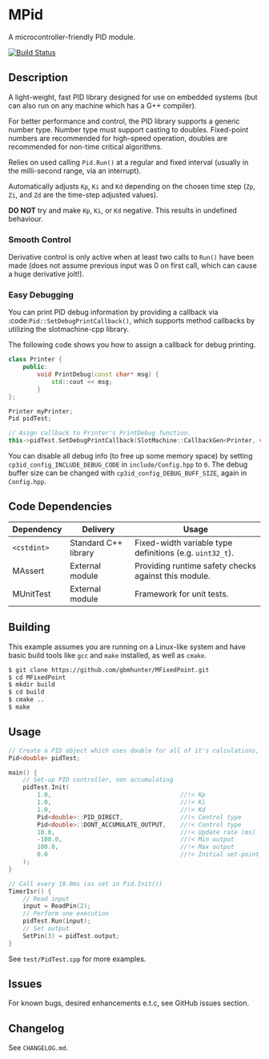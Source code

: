 # MPid

A microcontroller-friendly PID module.	

[![Build Status](https://travis-ci.org/gbmhunter/MPid.png?branch=master)](https://travis-ci.org/gbmhunter/MPid)

## Description

A light-weight, fast PID library designed for use on embedded systems (but can also run on any machine which has a G++ compiler).

For better performance and control, the PID library supports a generic number type. Number type must support casting to doubles. Fixed-point numbers are recommended for high-speed operation, doubles are recommended for non-time critical algorithms.

Relies on used calling `Pid.Run()` at a regular and fixed interval (usually in the milli-second range, via an interrupt).

Automatically adjusts `Kp`, `Ki` and `Kd` depending on the chosen time step (`Zp`, `Zi`, and `Zd` are the time-step adjusted values).

**DO NOT** try and make `Kp`, `Ki`, or `Kd` negative. This results in undefined behaviour.

### Smooth Control

Derivative control is only active when at least two calls to `Run()` have been made (does not assume previous input was 0 on first call, which can cause a huge derivative jolt!).

### Easy Debugging

You can print PID debug information by providing a callback via :code:`Pid::SetDebugPrintCallback()`, which supports method callbacks by utilizing the slotmachine-cpp library. 

The following code shows you how to assign a callback for debug printing.

```c++
class Printer {
	public:
		void PrintDebug(const char* msg) {
			std::cout << msg;
		}
};

Printer myPrinter;
Pid pidTest;

// Asign callback to Printer's PrintDebug function.
this->pidTest.SetDebugPrintCallback(SlotMachine::CallbackGen<Printer, void, const char*>(&myPrinter, &Printer::PrintDebug));
```

You can disable all debug info (to free up some memory space) by setting `cp3id_config_INCLUDE_DEBUG_CODE` in `include/Config.hpp` to `0`. The debug buffer size can be changed with `cp3id_config_DEBUG_BUFF_SIZE`, again in `Config.hpp`.

## Code Dependencies


| Dependency          |   Delivery            | Usage
|---------------------|-----------------------|--------------------------------------------
| `<cstdint>`         |  Standard C++ library | Fixed-width variable type definitions (e.g. `uint32_t`).
| MAssert             |  External module      | Providing runtime safety checks against this module.
| MUnitTest           |  External module      | Framework for unit tests.


## Building

This example assumes you are running on a Linux-like system and have basic build tools like `gcc` and `make` installed, as well as `cmake`.

```sh
$ git clone https://github.com/gbmhunter/MFixedPoint.git
$ cd MFixedPoint
$ mkdir build
$ cd build
$ cmake ..
$ make
```

## Usage

```c++
// Create a PID object which uses double for all of it's calculations, inputs, and outputs.
Pid<double> pidTest;

main() {
	// Set-up PID controller, non accumulating
	pidTest.Init(
		1.0,									//!< Kp
		1.0,									//!< Ki
		1.0,									//!< Kd
		Pid<double>::PID_DIRECT,				//!< Control type
		Pid<double>::DONT_ACCUMULATE_OUTPUT,	//!< Control type
		10.0,									//!< Update rate (ms)
		-100.0,									//!< Min output
		100.0,									//!< Max output
		0.0										//!< Initial set-point
	);
}

// Call every 10.0ms (as set in Pid.Init())
TimerIsr() {
	// Read input
	input = ReadPin(2);
	// Perform one execution
	pidTest.Run(input);
	// Set output
	SetPin(3) = pidTest.output;
}
```

See `test/PidTest.cpp` for more examples.
	
## Issues


For known bugs, desired enhancements e.t.c, see GitHub issues section.
	
## Changelog

See `CHANGELOG.md`.
